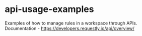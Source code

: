 # api-usage-examples
Examples of how to manage rules in a workspace through APIs. Documentation - https://developers.requestly.io/api/overview/
